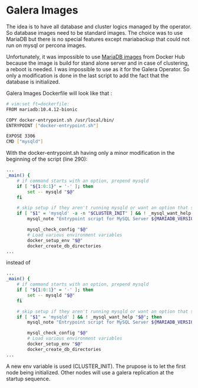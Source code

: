 # Galera Images

The idea is to have all database and cluster logics managed by the operator. So database images need to be standard images. The choice was to use MariaDB but there is no special features except mariabackup that could not run on mysql or percona images.

Unfortunately, it was impossible to use [MariaDB images](https://hub.docker.com/_/mariadb) from Docker Hub because the image is build for stand alone server and in case of clustering, a reboot is needed. I was impossible to use as it for the Galera Operator. So only a modification is done in the last script to add the fact that the database is initialized.

Galera Images Dockerfile will look like that :

```bash
# vim:set ft=dockerfile:
FROM mariadb:10.4.12-bionic

COPY docker-entrypoint.sh /usr/local/bin/
ENTRYPOINT ["docker-entrypoint.sh"]

EXPOSE 3306
CMD ["mysqld"]
```

With the docker-entrypoint.sh having only a minor modification in the beginning of the script (line 290):

```bash
...
_main() {
	# if command starts with an option, prepend mysqld
	if [ "${1:0:1}" = '-' ]; then
		set -- mysqld "$@"
	fi

	# skip setup if they aren't running mysqld or want an option that stops mysqld
	if [ "$1" = 'mysqld' -a -n "$CLUSTER_INIT" ] && ! _mysql_want_help "$@"; then
		mysql_note "Entrypoint script for MySQL Server ${MARIADB_VERSION} started."

		mysql_check_config "$@"
		# Load various environment variables
		docker_setup_env "$@"
		docker_create_db_directories
...
```

instead of 

```bash
...
_main() {
	# if command starts with an option, prepend mysqld
	if [ "${1:0:1}" = '-' ]; then
		set -- mysqld "$@"
	fi

	# skip setup if they aren't running mysqld or want an option that stops mysqld
	if [ "$1" = 'mysqld' ] && ! _mysql_want_help "$@"; then
		mysql_note "Entrypoint script for MySQL Server ${MARIADB_VERSION} started."

		mysql_check_config "$@"
		# Load various environment variables
		docker_setup_env "$@"
		docker_create_db_directories
...
```

A new env variable is used (CLUSTER_INIT). The prupose is to let the first node being initialized. Other nodes will use a galera replication at the startup sequence.


